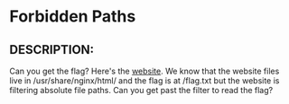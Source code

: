 # Forbidden Paths
## DESCRIPTION:
Can you get the flag? Here's the [website](). 
We know that the website files live in /usr/share/nginx/html/ and the flag is at /flag.txt but the website is filtering absolute file paths. 
Can you get past the filter to read the flag?
